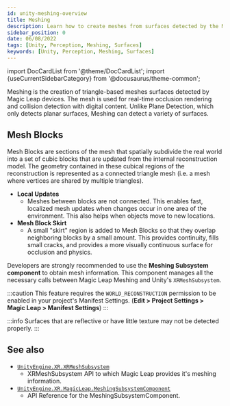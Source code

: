 ```yaml
---
id: unity-meshing-overview
title: Meshing
description: Learn how to create meshes from surfaces detected by the Magic Leap. 
sidebar_position: 0
date: 06/08/2022
tags: [Unity, Perception, Meshing, Surfaces]
keywords: [Unity, Perception, Meshing, Surfaces]
---
```


import DocCardList from '@theme/DocCardList';
import {useCurrentSidebarCategory} from '@docusaurus/theme-common';

Meshing is the creation of triangle-based meshes surfaces detected by Magic Leap devices. The mesh is used for real-time occlusion rendering and collision detection with digital content. Unlike Plane Detection, which only detects planar surfaces, Meshing can detect a variety of surfaces.

## Mesh Blocks

Mesh Blocks are sections of the mesh that spatially subdivide the real world into a set of cubic blocks that are updated from the internal reconstruction model. The geometry contained in these cubical regions of the reconstruction is represented as a connected triangle mesh (i.e. a mesh where vertices are shared by multiple triangles).

- **Local Updates**
  - Meshes between blocks are not connected. This enables fast, localized mesh updates when changes occur in one area of the environment. This also helps when objects move to new locations.
- **Mesh Block Skirt**
  - A small "skirt" region is added to Mesh Blocks so that they overlap neighboring blocks by a small amount. This provides continuity, fills small cracks, and provides a more visually continuous surface for occlusion and physics.

Developers are strongly recommended to use the **Meshing Subsystem component** to obtain mesh information. This component manages all the necessary calls between Magic Leap Meshing and Unity's `XRMeshSubsystem`.

:::caution
This feature requires the `WORLD_RECONSTRUCTION` permission to be enabled in your project's Manifest Settings. (**Edit > Project Settings > Magic Leap > Manifest Settings**)
:::

:::info
Surfaces that are reflective or have little texture may not be detected properly.
:::

<DocCardList items={useCurrentSidebarCategory().items}/>

## See also

- [`UnityEngine.XR.XRMeshSubsystem`](https://docs.unity3d.com/ScriptReference/XR.XRMeshSubsystem.html)
  - XRMeshSubsystem API to which Magic Leap provides it's meshing information.
- [`UnityEngine.XR.MagicLeap.MeshingSubsystemComponent`](/versioned_docs/version-22-May-2023/unity-api/api/UnityEngine.XR.MagicLeap/UnityEngine.XR.MagicLeap.MeshingSubsystemComponent.md)
  - API Reference for the MeshingSubsystemComponent.

